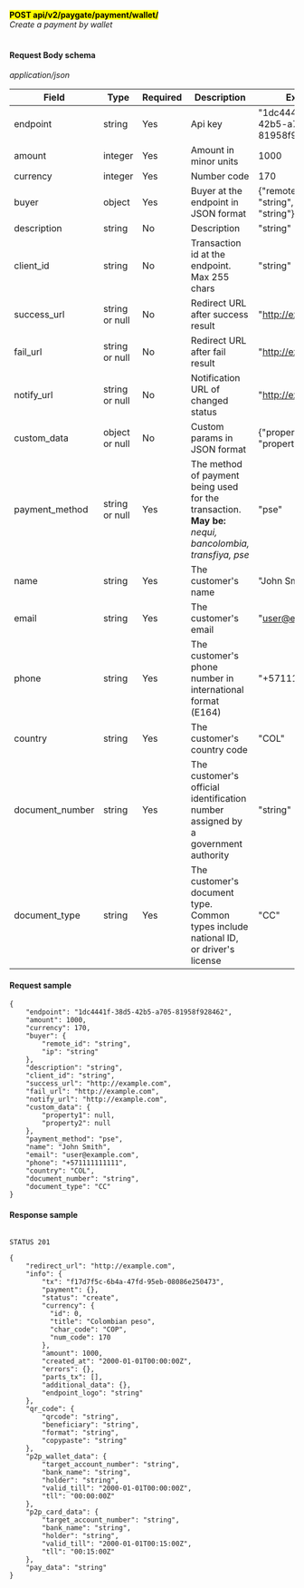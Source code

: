 **<mark>POST api/v2/paygate/payment/wallet/</mark><br/>**
*Create a payment by wallet<br/><br/>*


#### Request Body schema
*application/json*

| Field           | Type                 | Required | Description                                                                                                          | Example                                 |
|-----------------|----------------------|----------|----------------------------------------------------------------------------------------------------------------------|-----------------------------------------|
| endpoint        | string <uuid>        | Yes      | Api key                                                                                                              | "1dc4441f-38d5-42b5-a705-81958f928462"  |
| amount          | integer              | Yes      | Amount in minor units                                                                                                | 1000                                    | 
| currency        | integer              | Yes      | Number code                                                                                                          | 170                                     |
| buyer           | object               | Yes      | Buyer at the endpoint in JSON format                                                                                 | {"remote_id": "string", "ip": "string"} |
| description     | string               | No       | Description                                                                                                          | "string"                                |
| client_id       | string               | No       | Transaction id at the endpoint. <br/>Max 255 chars                                                                   | "string"                                |
| success_url     | string or null <uri> | No       | Redirect URL after success result                                                                                    | "http://example.com"                    |
| fail_url        | string or null <uri> | No       | Redirect URL after fail result                                                                                       | "http://example.com"                    |
| notify_url      | string or null <uri> | No       | Notification URL of changed status                                                                                   | "http://example.com"                    |
| custom_data     | object or null       | No       | Custom params in JSON format                                                                                         | {"property1": null, "property2": null}  |
| payment_method  | string or null       | Yes      | The method of payment being used for the transaction. <br/><b>May be:</b> <i>nequi, bancolombia, transfiya, pse</i>  | "pse"                                   |
| name            | string               | Yes      | The customer's name                                                                                                  | "John Smith"                            |
| email           | string <email>       | Yes      | The customer's email                                                                                                 | "user@example.com"                      |
| phone           | string               | Yes      | The customer's phone number in international format (E164)                                                           | "+571111111111"                         |
| country         | string               | Yes      | The customer's country code                                                                                          | "COL"                                   |
| document_number | string               | Yes      | The customer's official identification number assigned by a government authority                                     | "string"                                |
| document_type   | string               | Yes      | The customer's document type. <br/>Common types include national ID, or driver's license                             | "CC"                                    |


#### Request sample<br/>
```
{
    "endpoint": "1dc4441f-38d5-42b5-a705-81958f928462",
    "amount": 1000,
    "currency": 170,
    "buyer": {
        "remote_id": "string",
        "ip": "string"
    },
    "description": "string",
    "client_id": "string",
    "success_url": "http://example.com",
    "fail_url": "http://example.com",
    "notify_url": "http://example.com",
    "custom_data": {
        "property1": null,
        "property2": null
    },
    "payment_method": "pse",
    "name": "John Smith",
    "email": "user@example.com",
    "phone": "+571111111111",
    "country": "COL",
    "document_number": "string",
    "document_type": "CC"
}
```

#### Response sample
```

STATUS 201

{
    "redirect_url": "http://example.com",
    "info": {
        "tx": "f17d7f5c-6b4a-47fd-95eb-08086e250473",
        "payment": {},
        "status": "create",
        "currency": {
          "id": 0,
          "title": "Colombian peso",
          "char_code": "COP",
          "num_code": 170
        },
        "amount": 1000,
        "created_at": "2000-01-01T00:00:00Z",
        "errors": {},
        "parts_tx": [],
        "additional_data": {},
        "endpoint_logo": "string"
    },
    "qr_code": {
        "qrcode": "string",
        "beneficiary": "string",
        "format": "string",
        "copypaste": "string"
    },
    "p2p_wallet_data": {
        "target_account_number": "string",
        "bank_name": "string",
        "holder": "string",
        "valid_till": "2000-01-01T00:00:00Z",
        "tll": "00:00:00Z"
    },
    "p2p_card_data": {
        "target_account_number": "string",
        "bank_name": "string",
        "holder": "string",
        "valid_till": "2000-01-01T00:15:00Z",
        "tll": "00:15:00Z"
    },
    "pay_data": "string"
}
```